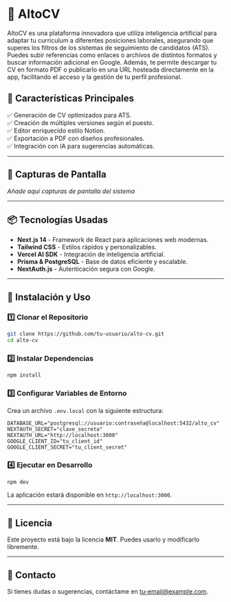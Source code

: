 # 📝 AltoCV

AltoCV es una plataforma innovadora que utiliza inteligencia artificial para adaptar tu currículum a diferentes posiciones laborales, asegurando que superes los filtros de los sistemas de seguimiento de candidatos (ATS). Puedes subir referencias como enlaces o archivos de distintos formatos y buscar información adicional en Google. Además, te permite descargar tu CV en formato PDF o publicarlo en una URL hosteada directamente en la app, facilitando el acceso y la gestión de tu perfil profesional.

## 🚀 Características Principales

✅ Generación de CV optimizados para ATS.  
✅ Creación de múltiples versiones según el puesto.  
✅ Editor enriquecido estilo Notion.  
✅ Exportación a PDF con diseños profesionales.  
✅ Integración con IA para sugerencias automáticas.  

---

## 📸 Capturas de Pantalla
_Añade aquí capturas de pantalla del sistema_

---

## 📦 Tecnologías Usadas

- **Next.js 14** - Framework de React para aplicaciones web modernas.
- **Tailwind CSS** - Estilos rápidos y personalizables.
- **Vercel AI SDK** - Integración de inteligencia artificial.
- **Prisma & PostgreSQL** - Base de datos eficiente y escalable.
- **NextAuth.js** - Autenticación segura con Google.

---

## 🎯 Instalación y Uso

### 1️⃣ Clonar el Repositorio
```bash
git clone https://github.com/tu-usuario/alto-cv.git
cd alto-cv
```

### 2️⃣ Instalar Dependencias
```bash
npm install
```

### 3️⃣ Configurar Variables de Entorno
Crea un archivo `.env.local` con la siguiente estructura:
```env
DATABASE_URL="postgresql://usuario:contraseña@localhost:5432/alto_cv"
NEXTAUTH_SECRET="clave_secreta"
NEXTAUTH_URL="http://localhost:3000"
GOOGLE_CLIENT_ID="tu_client_id"
GOOGLE_CLIENT_SECRET="tu_client_secret"
```

### 4️⃣ Ejecutar en Desarrollo
```bash
npm dev
```
La aplicación estará disponible en `http://localhost:3000`.

---

## 📜 Licencia
Este proyecto está bajo la licencia **MIT**. Puedes usarlo y modificarlo libremente.

---

## 📩 Contacto
Si tienes dudas o sugerencias, contáctame en [tu-email@example.com](mailto:tu-email@example.com).

